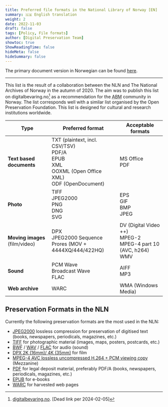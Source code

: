 ```yaml
---
title: Preferred file formats in the National Library of Norway [EN]
summary: 🇬🇧 English translation
weight: 2
date: 2022-11-03
draft: false
tags: [Policy, File formats]
author: [Digital Preservation Team]
showtoc: true
ShowReadingTime: false
hideMeta: false
hideSummary: false
---
```


The primary document version in Norwegian can be found [here](/docs/formats/2022-11-03-formats-in-use-no/ "Link to the Norwegian version of this document").

---

This list is the result of a collaboration between the NLN and The National Archives of Norway in the autumn of 2020.
The aim was to publish this list on digitalbevaring.no[^1] as a recommendation for the
  <abbr title="Similar to the english GLAM abbreviation, refers to Archives, Libraries, and Museums in Norway">ABM</abbr>
community in Norway.
The list corresponds well with a similar list organised by the Open Preservation Foundation.
This list is designed for cultural and research institutions worldwide.

[^1]: [digitalbevaring.no](https://digitalbevaring.no "Webpage with recommendations for digital preservation in Norwegian ABM institutions"). [Dead link per 2024-02-05]

| Type                           | Preferred format                                                                                         | Acceptable formats                                                    |
| ------------------------------ | -------------------------------------------------------------------------------------------------------- | --------------------------------------------------------------------- |
| **Text based documents**       | TXT (plaintext, incl. CSV/TSV)<br>PDF/A <br>EPUB<br>XML<br>OOXML (Open Office XML)<br>ODF (OpenDocument) | MS Office<br>PDF                                                      |
| **Photo**                      | TIFF<br>JPEG2000<br>PNG<br>DNG<br>SVG                                                                    | EPS<br>GIF<br>BMP<br>JPEG                                             |
| **Moving images** (film/video) | DPX<br>JPEG2000 Sequence<br>Prores (MOV + 4444XQ/444/422HQ)                                              | DV (Digital Video ++)<br> MPEG-2<br>MPEG-4 part 10 (AVC, h264)<br>WMV |
| **Sound**                      | PCM Wave<br>Broadcast Wave<br>FLAC                                                                       | AIFF<br>MP3<br>                                                       |
| **Web archive**                | WARC                                                                                                     | WMA (Windows Media)                                                   |

## Preservation Formats in the NLN

Currently the following preservation formats are the most used in the NLN:

- [JPEG2000](https://www.loc.gov/preservation/digital/formats/fdd/fdd000214.shtml "Library of Congress page for JPEG2000 file format")
  lossless compression for preservation of digitised text (books, newspapers, periodicals, magazines, etc.)
- [TIFF](https://www.loc.gov/preservation/digital/formats/fdd/fdd000022.shtml "Library of Congress page for TIFF file format")
  for photographic material (images, maps, posters, postcards, etc.)
- [BWF](https://www.loc.gov/preservation/digital/formats/fdd/fdd000357.shtml "Library of Congress page for BWF file format") /
  [WAV](https://www.loc.gov/preservation/digital/formats/fdd/fdd000001.shtml "Library of Congress page for WAV file format") /
  [FLAC](https://www.loc.gov/preservation/digital/formats/fdd/fdd000198.shtml "Library of Congress page for FLAC file format")
  for audio (sound)
- [DPX 2K (16mm)/ 4K (35mm)](https://www.loc.gov/preservation/digital/formats/fdd/fdd000178.shtml "Library of Congress page for DPX file format")
  for film
- [MPEG-4 AVC lossless uncompressed H.264 + PCM viewing copy](https://www.loc.gov/preservation/digital/formats/fdd/fdd000081.shtml "Library of Congress page for MPEG-4 AVC file format")
  (Mezzanine)
- [PDF](https://www.loc.gov/preservation/digital/formats/fdd/fdd000318.shtml "Library of Congress page for PDF/A file format")
  for legal deposit material, preferably PDF/A (books, newspapers, periodicals, magazines, etc.)
- [EPUB](https://www.loc.gov/preservation/digital/formats/fdd/fdd000310.shtml "Library of Congress page for EPUB file format")
  for e-books
- [WARC](https://www.loc.gov/preservation/digital/formats/fdd/fdd000236.shtml "Library of Congress page for WARC file format")
  for harvested web pages
